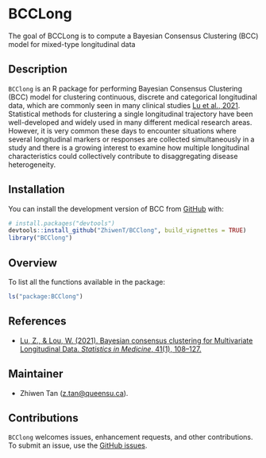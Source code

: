 
<!-- README.md is generated from README.Rmd. Please edit that file -->

# BCCLong

<!-- badges: start -->
<!-- badges: end -->

The goal of BCCLong is to compute a Bayesian Consensus Clustering (BCC)
model for mixed-type longitudinal data

## Description

`BCClong` is an R package for performing Bayesian Consensus Clustering
(BCC) model for clustering continuous, discrete and categorical
longitudinal data, which are commonly seen in many clinical studies [Lu
et al., 2021](https://doi.org/10.1002/sim.9225). Statistical methods for
clustering a single longitudinal trajectory have been well-developed and
widely used in many different medical research areas. However, it is
very common these days to encounter situations where several
longitudinal markers or responses are collected simultaneously in a
study and there is a growing interest to examine how multiple
longitudinal characteristics could collectively contribute to
disaggregating disease heterogeneity.

## Installation

You can install the development version of BCC from
[GitHub](https://github.com/) with:

``` r
# install.packages("devtools")
devtools::install_github("ZhiwenT/BCClong", build_vignettes = TRUE)
library("BCClong")
```

## Overview

To list all the functions available in the package:

``` r
ls("package:BCClong")
```

## References

-   [Lu, Z., & Lou, W. (2021). Bayesian consensus clustering for
    Multivariate Longitudinal Data. *Statistics in Medicine*, 41(1),
    108–127.](https://doi.org/10.1002/sim.9225)

## Maintainer

-   Zhiwen Tan (<z.tan@queensu.ca>).

## Contributions

`BCClong` welcomes issues, enhancement requests, and other
contributions. To submit an issue, use the [GitHub
issues](https://github.com/ZhiwenT/BCClong/issues).
